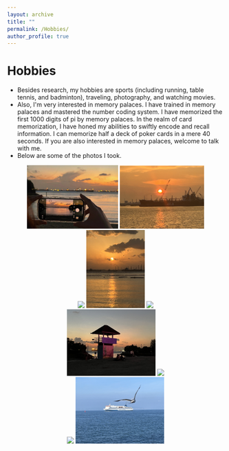 ```yaml
---
layout: archive
title: ""
permalink: /Hobbies/
author_profile: true
---
```




Hobbies
===
* Besides research, my hobbies are sports (including running, table tennis, and badminton), traveling, photography, and watching movies.
* Also, I'm very interested in memory palaces. I have trained in memory palaces and mastered the number coding system. I have memorized the first 1000 digits of pi by memory palaces.  In the realm of card memorization, I have honed my abilities to swiftly encode and recall information. I can memorize half a deck of poker cards in a mere 40 seconds. If you are also interested in memory palaces, welcome to talk with me.
* Below are some of the photos I took.


<center>
   <img src="https://raw.githubusercontent.com/yang-zheming/yang-zheming.github.io/master/_pages/images/1.jpg" width="42%"> <img src="https://raw.githubusercontent.com/yang-zheming/yang-zheming.github.io/master/_pages/images/3.jpg
" width="39%">
</center>


<center>
   <img src="https://raw.githubusercontent.com/yang-zheming/yang-zheming.github.io/master/_pages/images/6.jpg" width="27%"> <img src="https://raw.githubusercontent.com/yang-zheming/yang-zheming.github.io/master/_pages/images/5.jpg" width="27%"> <img src="https://raw.githubusercontent.com/yang-zheming/yang-zheming.github.io/master/_pages/images/7.jpg" width="27%">
</center>


<center>
   <img src="https://raw.githubusercontent.com/yang-zheming/yang-zheming.github.io/master/_pages/images/2.jpg" width="41%"> <img src="https://raw.githubusercontent.com/yang-zheming/yang-zheming.github.io/master/_pages/images/4.jpg
" width="41%">
</center>


<center>
   <img src="https://raw.githubusercontent.com/yang-zheming/yang-zheming.github.io/master/_pages/images/8.jpg" width="41%"> <img src="https://raw.githubusercontent.com/yang-zheming/yang-zheming.github.io/master/_pages/images/9.jpg
" width="41%">
</center>








